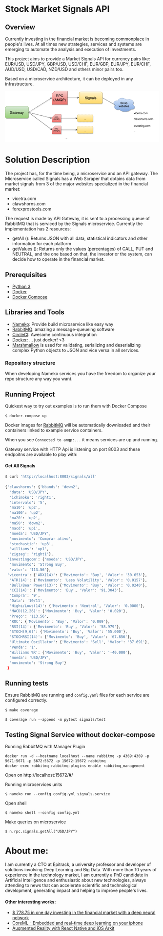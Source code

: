 # Stock Market Signals API

## Overview

Currently investing in the financial market is becoming commonplace in people's lives. At all times new strategies, services and systems are emerging to automate the analysis and execution of investments.

This project aims to provide a Market Signals API for currency pairs like: EUR/USD, USD/JPY, GBP/USD, USD/CHF, EUR/GBP, EUR/JPY, EUR/CHF, AUD/USD, USD/CAD, NZD/USD
 and others minor pairs too.

Based on a microservice architecture, it can be deployed in any infrastructure.

![Services](StockMarketSignals.png)

# Solution Description

The project has, for the time being, a microservice and an API gateway.
The Microservice called Signals has a Web Scraper that obtains data from market signals from 3 of the major websites specialized in the financial market:
- vicetra.com
- clawshorns.com
- forexprostools.com

The request is made by API Gateway, it is sent to a processing queue of RabbitMQ that is serviced by the Signals microservice.
Currently the implementation has 2 resources:
- getAll (): Returns JSON with all data, statistical indicators and other information for each platform
- getValues (): Returns only the values (percentages) of CALL, PUT and NEUTRAL, and the one based on that, the investor or the system, can decide how to operate in the financial market.

## Prerequisites

* [Python 3](https://www.python.org/downloads/)
* [Docker](https://www.docker.com/)
* [Docker Compose](https://docs.docker.com/compose/)

## Libraries and Tools

- [Nameko](): Provide build microservice like easy way
- [RabbitMQ](): amazing a message-queueing software
- [CircleCI](): Awesome continuous integration
- [Docker](): ... just docker! <3 
- [Marshmallow](https://pypi.python.org/pypi/marshmallow) is used for validating, serializing and deserializing complex Python objects to JSON and vice versa in all services. 


### Repository structure
When developing Nameko services you have the freedom to organize your repo structure any way you want.


## Running Project

Quickest way to try out examples is to run them with Docker Compose

`$ docker-compose up`

Docker images for [RabbitMQ](https://hub.docker.com/_/rabbitmq/) will be automatically downloaded and their containers linked to example service containers.

When you see `Connected to amqp:...` it means services are up and running.

Gateway service with HTTP Api is listening on port 8003 and these endpoitns are available to play with:

#### Get All Signals

```sh
$ curl 'http://localhost:8003/signals/all'

{'clawshorns': {'bbands': 'down2',
  'data': 'USD/JPY',
  'ichimoku': 'right1',
  'intervalo': '5',
  'ma10': 'up2',
  'ma100': 'up2',
  'ma20': 'up2',
  'ma50': 'down2',
  'macd': 'up1',
  'moeda': 'USD/JPY',
  'movimento': 'Comprar ativo',
  'stochastic': 'up3',
  'williams': 'up1',
  'zigzag': 'right1'},
 'investingcom': {'moeda': 'USD/JPY',
  'movimento': 'Strong Buy',
  'valor': '113.56'},
 'vicentra': {'ADX(14)': {'Movimento': 'Buy', 'Valor': '30.653'},
  'ATR(14)': {'Movimento': 'Less Volatility', 'Valor': '0.0157'},
  'Bull/Bear Power(13)': {'Movimento': 'Buy', 'Valor': '0.0240'},
  'CCI(14)': {'Movimento': 'Buy', 'Valor': '91.3043'},
  'Compra': '9',
  'Data': '10/11',
  'Highs/Lows(14)': {'Movimento': 'Neutral', 'Valor': '0.0000'},
  'MACD(12,26)': {'Movimento': 'Buy', 'Valor': '0.020'},
  'Preço': '113.56',
  'ROC': {'Movimento': 'Buy', 'Valor': '0.009'},
  'RSI(14)': {'Movimento': 'Buy', 'Valor': '58.979'},
  'STOCH(9,6)': {'Movimento': 'Buy', 'Valor': '55.000'},
  'STOCHRSI(14)': {'Movimento': 'Buy', 'Valor': '67.856'},
  'Ultimate Oscillator': {'Movimento': 'Sell', 'Valor': '37.691'},
  'Venda': '1',
  'Williams %R': {'Movimento': 'Buy', 'Valor': '-40.000'},
  'moeda': 'USD/JPY',
  'movimento': 'Strong Buy'}
 }
```

## Running tests

Ensure RabbitMQ are running and `config.yaml` files for each service are configured correctly.

`$ make coverage`

`$ coverage run --append -m pytest signals/test`

## Testing Signal Service without docker-compose

Running RabbitMQ with Manager Plugin

```
docker run -d --hostname localhost --name rabbitmq -p 4369:4369 -p 5671:5671 -p 5672:5672 -p 15672:15672 rabbitmq
docker exec rabbitmq rabbitmq-plugins enable rabbitmq_management
```

Open on http://localhost:15672/#/

Running microservices units

```
$ nameko run --config config.yml signals.service
```

Open shell
```
$ nameko shell --config config.yml
```

Make queries on microservice
```
$ n.rpc.signals.getAll("USD/JPY")
```

# About me:
I am currently a CTO at Epitrack, a university professor and developer of solutions involving Deep Learning and Big Data. With more than 10 years of experience in the technology market, I am currently a PhD candidate in Artificial Intelligence and enthusiastic about new technologies, always attending to news that can accelerate scientific and technological development, generating impact and helping to improve people's lives.

#### Other interesting works:
- [$ 778.75 in one day investing in the financial market with a deep neural network](https://medium.com/@joaogabriellima/778-75-em-um-dia-investindo-no-mercado-financeiro-com-uma-deep-neural-network-2b5a917e31d4)
- [CoreML - Embedded and real-time deep learning on your iphone](https://medium.com/@joaogabriellima/coreml-deep-learning-embarcada-e-em-tempo-real-no-seu-iphone-ebed77d79a79)
- [Augmented Reality with React Native and iOS Arkit](https://medium.com/@joaogabriellima/realidade-aumentada-com-react-native-e-ios-arkit-4d76dce30679)


